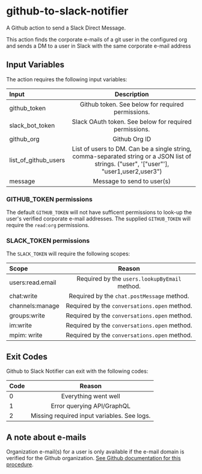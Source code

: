 # github-to-slack-notifier

A Github action to send a Slack Direct Message.

This action finds the corporate e-mails of a git user in the configured org and sends a DM to a user in Slack with the same corporate e-mail address

## Input Variables

The action requires the following input variables:

| Input              | Description   |
| :---------------- | :------: |
| github_token                 |   Github token. See below for required permissions.  |
| slack_bot_token                 |  Slack OAuth token. See below for required permissions. |
| github_org                 |  Github Org ID  |
| list_of_github_users | List of users to DM. Can be a single string, comma-separated string or a JSON list of strings. ("user", '["user"'], "user1,user2,user3") |
| message | Message to send to user(s) |

### GITHUB_TOKEN permissions

The default `GITHUB_TOKEN` will not have sufficent permissions to look-up the user's verified corporate e-mail addresses.
The supplied `GITHUB_TOKEN` will require the `read:org` permissions.

### SLACK_TOKEN permissions

The `SLACK_TOKEN` will require the following scopes:

| Scope              | Reason   |
| :---------------- | :------: |
| users:read.email  |  Required by the `users.lookupByEmail` method.  |
| chat:write        | Required by the `chat.postMessage` method. |
| channels:manage | Required by the `conversations.open` method. |
| groups:write | Required by the `conversations.open` method. |
| im:write | Required by the `conversations.open` method. |
| mpim: write | Required by the `conversations.open` method. |

## Exit Codes

Github to Slack Notifier can exit with the following codes:

| Code              | Reason   |
| :---------------- | :------: |
| 0                 |   Everything went well  |
| 1                 | Error querying API/GraphQL |
| 2                 |   Missing required input variables. See logs.  |

## A note about e-mails

Organization e-mail(s) for a user is only available if the e-mail domain is verified for the Github organization.
[See Github documentation for this procedure](https://docs.github.com/en/organizations/managing-organization-settings/verifying-or-approving-a-domain-for-your-organization).
